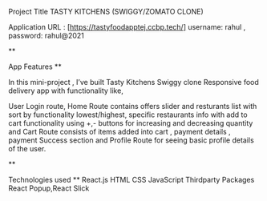 Project Title TASTY KITCHENS (SWIGGY/ZOMATO CLONE)

Application URL : [https://tastyfoodapptej.ccbp.tech/]
username: rahul ,
password: rahul@2021

**

App Features
**

In this mini-project , I’ve built Tasty Kitchens Swiggy clone Responsive food delivery app with functionality like,

User Login route, Home Route contains offers slider and resturants list with sort by functionality lowest/highest, specific restaurants info with add to cart functionality using +,- buttons for increasing and decreasing quantity and Cart Route consists of items added into cart , payment details , payment Success section and Profile Route for seeing basic profile details of the user.

**

Technologies used
**
React.js
HTML
CSS
JavaScript
Thirdparty Packages React Popup,React Slick
